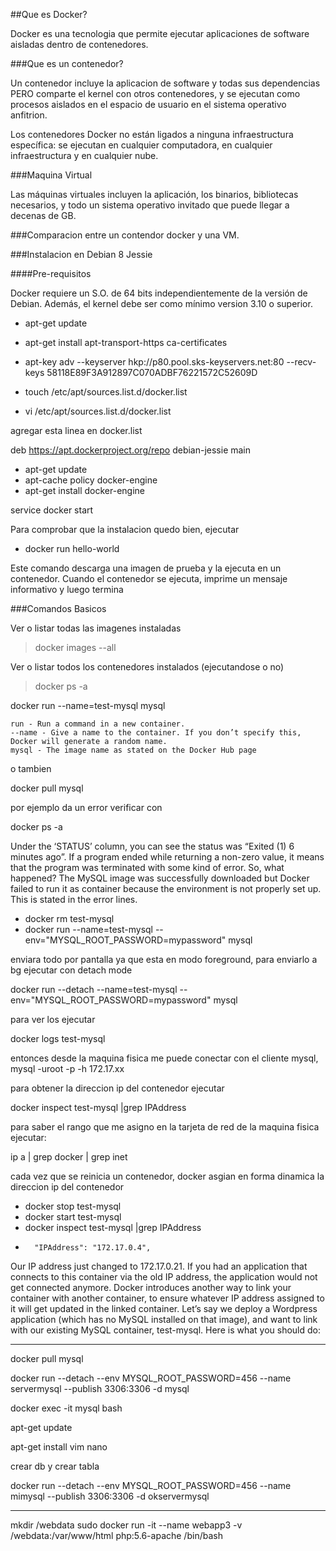 ##Que es Docker?

Docker es una tecnologia que permite ejecutar aplicaciones de software aisladas dentro de contenedores.

###Que es un contenedor?

Un contenedor incluye la aplicacion de software y todas sus dependencias PERO comparte el kernel con otros contenedores, y se ejecutan como procesos aislados en el espacio de usuario en el sistema operativo anfitrion. 

Los contenedores Docker no están ligados a ninguna infraestructura específica: se ejecutan en cualquier computadora, en cualquier infraestructura y en cualquier nube.

###Maquina Virtual

Las máquinas virtuales incluyen la aplicación, los binarios, bibliotecas necesarios, y todo un sistema operativo invitado que puede llegar a decenas de GB.

###Comparacion entre un contendor docker y una VM.





###Instalacion en Debian 8 Jessie

####Pre-requisitos

Docker requiere un S.O. de 64 bits independientemente de la versión de Debian. Además, el kernel debe ser como mínimo version 3.10 o superior.

- apt-get update
- apt-get install apt-transport-https ca-certificates
- apt-key adv --keyserver hkp://p80.pool.sks-keyservers.net:80 --recv-keys 58118E89F3A912897C070ADBF76221572C52609D

- touch /etc/apt/sources.list.d/docker.list
- vi /etc/apt/sources.list.d/docker.list

agregar esta linea en docker.list

deb https://apt.dockerproject.org/repo debian-jessie main

- apt-get update
- apt-cache policy docker-engine
- apt-get install docker-engine
 
service docker start

Para comprobar que la instalacion quedo bien, ejecutar
 
- docker run hello-world

Este comando descarga una imagen de prueba y la ejecuta en un contenedor. Cuando el contenedor se ejecuta, imprime un mensaje informativo y luego termina

###Comandos Basicos

Ver o listar todas las imagenes instaladas

> docker images --all

Ver o listar todos los contenedores instalados (ejecutandose o no)

> docker ps -a
 
docker run --name=test-mysql mysql

    run - Run a command in a new container.
    --name - Give a name to the container. If you don’t specify this, Docker will generate a random name.
    mysql - The image name as stated on the Docker Hub page
 
 o tambien
 
 docker pull mysql
 
 por ejemplo da un error verificar con
 
 docker ps -a
 
 Under the ‘STATUS’ column, you can see the status was “Exited (1) 6 minutes ago”. If a program ended while returning a non-zero value, it means that the program was terminated with some kind of error. So, what happened? The MySQL image was successfully downloaded but Docker failed to run it as container because the environment is not properly set up. This is stated in the error lines.
 
 
- docker rm test-mysql
- docker run --name=test-mysql --env="MYSQL_ROOT_PASSWORD=mypassword" mysql 

enviara todo por pantalla ya que esta en modo foreground, para enviarlo a bg ejecutar con detach mode

docker run --detach --name=test-mysql --env="MYSQL_ROOT_PASSWORD=mypassword" mysql

para ver los ejecutar

docker logs test-mysql

entonces desde la maquina fisica me puede conectar con el cliente mysql, mysql -uroot -p -h 172.17.xx

para obtener la direccion ip del contenedor ejecutar

docker inspect test-mysql |grep IPAddress

para saber el rango que me asigno en la tarjeta de red de la maquina fisica ejecutar:

ip a | grep docker | grep inet

cada vez que se reinicia un contenedor, docker asgian en forma dinamica la direccion ip del contenedor

- docker stop test-mysql
- docker start test-mysql
- docker inspect test-mysql |grep IPAddress
 -       "IPAddress": "172.17.0.4",


Our IP address just changed to 172.17.0.21. If you had an application that connects to this container via the old IP address, the application would not get connected anymore. Docker introduces another way to link your container with another container, to ensure whatever IP address assigned to it will get updated in the linked container. Let’s say we deploy a Wordpress application (which has no MySQL installed on that image), and want to link with our existing MySQL container, test-mysql. Here is what you should do:



 
 --------------

docker pull mysql

docker run --detach --env MYSQL_ROOT_PASSWORD=456 --name servermysql --publish 3306:3306 -d mysql

docker exec -it mysql bash

apt-get update

apt-get install vim nano

crear db y crear tabla


docker run --detach --env MYSQL_ROOT_PASSWORD=456 --name mimysql --publish 3306:3306 -d okservermysql


-------------------

mkdir /webdata
sudo docker run -it --name webapp3 -v /webdata:/var/www/html php:5.6-apache /bin/bash

